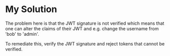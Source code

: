 # My Solution

The problem here is that the JWT signature is not verified which means that one can alter the claims of their JWT and e.g. change the username from 'bob' to 'admin'.

To remediate this, verify the JWT signature and reject tokens that cannot be verified.